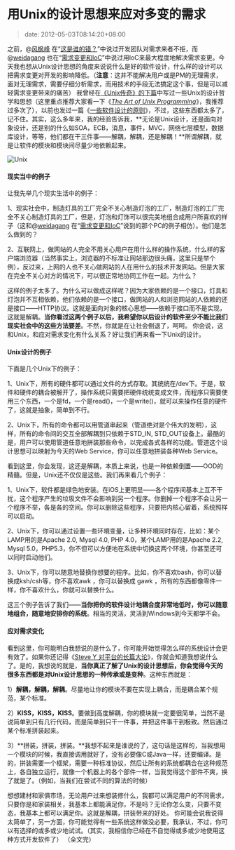 # 用Unix的设计思想来应对多变的需求
>date: 2012-05-03T08:14:20+08:00


之前，@[风枫峰](http://weibo.com/hfcc?source=webim "风枫峰") 在“[这是谁的错？](https://coolshell.cn/articles/7126.html "这到底是谁之错？")”中说过开发团队对需求来者不拒，而@[weidagang](http://weibo.com/weidagang "weidagang") 也在“[需求变更和IoC](https://coolshell.cn/articles/6950.html "需求变化与IoC")”中说过用IoC来最大程度地解决需求变更。今天我也想从Unix设计思想的角度来说说什么是好的软件设计，什么样的设计可以把需求变更对开发的影响降低。（**注意**：这并不能解决用户或是PM的无理需求，面对无理需求，需要仔细分析需求，而用技术的手段无法搞定这个事，但是可以减轻需求变更带来的痛苦） 我曾经在[《Unix传奇》的下篇](https://coolshell.cn/articles/2324.html)中写过一些Unix的设计哲学和思想（这里重点推荐大家看一下《*[The Art of Unix Programming](http://product.china-pub.com/197413)*》，我推荐过多次了），以前也发过一篇《[一些软件设计的原则](https://coolshell.cn/articles/4535.html "一些软件设计的原则")》，不过，这些东西都太多了，记不住。其实，这么多年来，我的经验告诉我，**无论是Unix设计，还是面向对象设计，还是别的什么如SOA，ECB，消息，事件，MVC，网络七层模型，数据库设计，等等，他们都在干三件事——解耦，解耦，还是解耦！**所谓解耦，就是让软件的模块和模块间尽量少地依赖起来。


![](/assets/images/Bannière-Unix-linux.jpg "Unix")


#### 现实当中的例子


让我先举几个现实生活中的例子：


1、现实社会中，制造灯具的工厂完全不关心制造灯泡的工厂，制造灯泡的工厂完全不关心制造灯具的工厂，但是，灯泡和灯饰可以很完美地组合成用户所喜欢的样子（这和@[weidagang](http://weibo.com/weidagang "weidagang") 在“[需求变更和IoC](https://coolshell.cn/articles/6950.html "需求变化与IoC")”说到的那个PC的例子相仿）。他们是怎么做到的？


2、互联网上，做网站的人完全不用关心用户在用什么样的操作系统，什么样的客户端浏览器（当然事实上，浏览器的不标准让网站那边很头痛，这里只是举个例），反过来，上网的人也不关心做网站的人在用什么的技术开发网站。但是大家在完全不关心对方的情况下，可以很正常地协同工作在一起。为什么？


 这样的例子太多了。为什么可以做成这样呢？因为大家依赖的是一个接口，灯具和灯泡并不互相依赖，他们依赖的是一个接口，做网站的人和浏览网站的人依赖的还是接口——HTTP协议。这就是面向对象的核心思想——依赖于接口而不是实现，这就是解耦。**当你看过这两个例子以后，我希望你以后设计的软件至少不能比我们现实社会中的这些方法要差**。不然，你就是在让社会倒退了，呵呵。 你会说，这和Unix，和应对需求变化有什么关系？好让我们再来看一下Unix的设计。


#### Unix设计的例子


下面是几个Unix下的例子：


1、Unix下，所有的硬件都可以通过文件的方式存取。其统统在/dev下。于是，软件和硬件的耦合被解开了，操作系统只需要把硬件统统变成文件，而程序只需要使用三个东西，一个是fd，一个是read()，一个是write()，就可以来操作任意的硬件了，这就是抽象，简单到不行。


2、Unix下，所有的命令都可以用管道串起来（管道绝对是个伟大的发明），这样，所有的命令间的交互全部解耦到只依赖于STD\_IN, STD\_OUT设备上。最酷的是，用户可以使用管道任意地拼装那些命令，以完成各式各样的功能。管道这个设计思想可以映射为今天的Web Service，你可以任意地拼装各种Web Service。


看到这里，你会发现，这还是解耦，本质上来说，也是一种依赖倒置——OOD的精髓。但是，Unix还不仅仅是这些。我们再来看几个例子：


1、Unix下，软件都是绿色地安装。在iOS上更明显——各个程序间基本上互不干扰，这个程序产生的垃圾文件不会影响到另一个程序。你删掉一个程序不会让另一个程序不举，各是各的空间。你可以删除这些程序，只要把内核心留着，系统照样可以启动。


2、Unix下，你可以通过设置一些环境变量，让多种环境同时存在，比如：某个LAMP用的是Apache 2.0, Mysql 4.0, PHP 4.0，某个LAMP用的是Apache 2.2, Mysql 5.0，PHP5.3，你不但可以方便地在系统中切换这两个环境，你甚至还可以同时启动他们。


3、Unix下，你可以随意地替换你想要的程序。比如，你不喜欢bash，你可以替换成ksh/csh等，你不喜欢awk ，你可以替换成 gawk ，所有的东西都像零件一样，你不喜欢什么，你就可以替换什么。


这三个例子告诉了我们——**当你把你的软件设计地耦合度非常地低时，你可以随意地组合，随意地安排你的系统**。相当的灵活，灵活到Windows到今天都学不会。


#### 应对需求变化


看到这里，你可能明白我想说的是什么了，你可能开始觉得怎么样的系统设计会更有效了。如果你还记得《[Steve Y 对平台的长篇大论](https://coolshell.cn/articles/5701.html "SteveY对Amazon和Google平台的长篇大论")》，你就会知道我想说什么了。是的，我想说的就是，**当你真正了解了Unix的设计思想后，你会觉得今天的很多东西都是对Unix设计思想的一种传承或是变种**。这种东西就是：


1）**解耦，解耦，解耦**。尽量地让你的模块不要在实现上耦合，而是耦合某个规范，某个标准。


2）**KISS，KISS，KISS**。要做到高度解耦，你的模块就一定要很简单，当然不是说简单到只有几行代码，而是简单到只干一件事，并把这件事干到极致。然后通过某个标准拼装起来。


3）**拼装，拼装，拼装。**我想不起来是谁说的了，这句话是这样的，当我想用一个模块的时候，我直接调用就好了，没有必要像C或Java一样，还要编译。是的，拼装需要一个框架，需要一种标准协议，然后让所有的系统都耦合在这种规范上，各自独立运行，就像一个机器上的各个部件一样，当我觉得这个部件不爽，换了就是了。（例如，当我们在尝试不同的算法的时候）


想想建材和家俱市场，无论用户过来想装修什么，我都可以满足用户的不同需求，只要你是和家装相关，我基本上都能满足你，不是吗？无论你怎么变，只要不变态，我基本上都可以满足你。这就是解耦，拼装带来的好处。 你可能会说我说得太简单了，另一方面，你可能觉得有一些系统这样做没必要，我承认，不过，你可以有选择的或多或少地试试。（其实，我相信你已经在不自觉得或多或少地使用这种方式开发软件了） （全文完）





